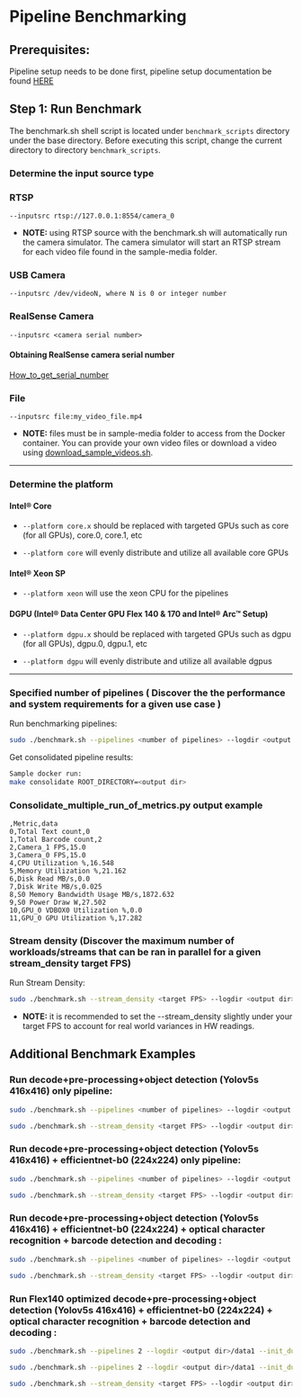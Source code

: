 # Pipeline Benchmarking

## Prerequisites: 
Pipeline setup needs to be done first, pipeline setup documentation be found [HERE](./pipelinesetup.md)

## Step 1: Run Benchmark
The benchmark.sh shell script is located under `benchmark_scripts` directory under the base directory.  Before executing this script,
change the current directory to directory `benchmark_scripts`.

### Determine the input source type

### RTSP

    --inputsrc rtsp://127.0.0.1:8554/camera_0

- **__NOTE:__** using RTSP source with the benchmark.sh will automatically run the camera simulator. The camera simulator will start an RTSP stream for each video file found in the sample-media folder.

### USB Camera

    --inputsrc /dev/videoN, where N is 0 or integer number

### RealSense Camera

    --inputsrc <camera serial number> 

#### Obtaining RealSense camera serial number

[How_to_get_serial_number](./camera_serial_number.md)

### File

    --inputsrc file:my_video_file.mp4

- **__NOTE:__** files must be in sample-media folder to access from the Docker container. You can provide your own video files or download a video using [download_sample_videos.sh](https://github.com/intel-retail/vision-self-checkout/benchmark-scripts/download_sample_videos.sh).


---

### Determine the platform

#### Intel® Core

- `--platform core.x` should be replaced with targeted GPUs such as core (for all GPUs), core.0, core.1, etc

- `--platform core` will evenly distribute and utilize all available core GPUs

#### Intel® Xeon SP

- `--platform xeon` will use the xeon CPU for the pipelines

#### DGPU (Intel® Data Center GPU Flex 140 & 170 and Intel® Arc™ Setup)

- `--platform dgpu.x` should be replaced with targeted GPUs such as dgpu (for all GPUs), dgpu.0, dgpu.1, etc

- `--platform dgpu` will evenly distribute and utilize all available dgpus

---

### Specified number of pipelines ( Discover the the performance and system requirements for a given use case )

Run benchmarking pipelines:
```bash
sudo ./benchmark.sh --pipelines <number of pipelines> --logdir <output dir>/data --init_duration 30 --duration 120 --platform <core|xeon|dgpu.x> --inputsrc <ex:4k rtsp stream with 10 objects>
```

Get consolidated pipeline results:
```bash
Sample docker run:
make consolidate ROOT_DIRECTORY=<output dir>
```

### Consolidate_multiple_run_of_metrics.py output example
```
,Metric,data
0,Total Text count,0
1,Total Barcode count,2
2,Camera_1 FPS,15.0
3,Camera_0 FPS,15.0
4,CPU Utilization %,16.548
5,Memory Utilization %,21.162
6,Disk Read MB/s,0.0
7,Disk Write MB/s,0.025
8,S0 Memory Bandwidth Usage MB/s,1872.632
9,S0 Power Draw W,27.502
10,GPU_0 VDBOX0 Utilization %,0.0
11,GPU_0 GPU Utilization %,17.282
```

### Stream density (Discover the maximum number of workloads/streams that can be ran in parallel for a given stream_density target FPS)

Run Stream Density:
```bash
sudo ./benchmark.sh --stream_density <target FPS> --logdir <output dir>/data --init_duration 30 --duration 120 --platform <core|xeon|dgpu.x> --inputsrc <ex:4k rtsp stream with 10 objects>
```

- **__NOTE:__** it is recommended to set the --stream_density slightly under your target FPS to account for real world variances in HW readings.

## Additional Benchmark Examples

### Run decode+pre-processing+object detection (Yolov5s 416x416) only pipeline:

```bash
sudo ./benchmark.sh --pipelines <number of pipelines> --logdir <output dir>/data --init_duration 30 --duration 120 --platform <core|xeon|dgpu.x> --inputsrc <4k rtsp stream with 5 objects> --ocr_disabled --barcode_disabled --classification_disabled
```

```bash
sudo ./benchmark.sh --stream_density <target FPS> --logdir <output dir>/data --init_duration 30 --duration 120 --platform <core|xeon|dgpu.x> --inputsrc <ex:4k rtsp stream with 10 objects> --ocr_disabled --barcode_disabled --classification_disabled
```

### Run decode+pre-processing+object detection (Yolov5s 416x416) + efficientnet-b0 (224x224) only pipeline:

```bash
sudo ./benchmark.sh --pipelines <number of pipelines> --logdir <output dir>/data --init_duration 30 --duration 120 --platform <core|xeon|dgpu.x> --inputsrc <4k rtsp stream with 5 objects> --ocr_disabled --barcode_disabled
```

```bash
sudo ./benchmark.sh --stream_density <target FPS> --logdir <output dir>/data --init_duration 30 --duration 120 --platform <core|xeon|dgpu.x> --inputsrc <ex:4k rtsp stream with 10 objects> --ocr_disabled --barcode_disabled
```

### Run  decode+pre-processing+object detection (Yolov5s 416x416) + efficientnet-b0 (224x224) + optical character recognition + barcode detection and decoding :

```bash
sudo ./benchmark.sh --pipelines <number of pipelines> --logdir <output dir>/data --init_duration 30 --duration 120 --platform <core|xeon|dgpu.x> --inputsrc <4k rtsp stream with 5 objects> --ocr 5 GPU
```

```bash
sudo ./benchmark.sh --stream_density <target FPS> --logdir <output dir>/data --init_duration 30 --duration 120 --platform <core|xeon|dgpu.x> --inputsrc <ex:4k rtsp stream with 10 objects> --ocr 5 GPU
```

### Run  Flex140 optimized decode+pre-processing+object detection (Yolov5s 416x416) + efficientnet-b0 (224x224) + optical character recognition + barcode detection and decoding :
```bash
sudo ./benchmark.sh --pipelines 2 --logdir <output dir>/data1 --init_duration 30 --duration 120 --platform dgpu.0 --inputsrc <4k rtsp stream with 5 objects> --ocr 5 GPU

sudo ./benchmark.sh --pipelines 2 --logdir <output dir>/data1 --init_duration 30 --duration 120 --platform dgpu.1 --inputsrc <4k rtsp stream with 5 objects> --ocr 5 GPU
```

```bash
sudo ./benchmark.sh --stream_density <target FPS> --logdir <output dir>/data --init_duration 30 --duration 120 --platform dgpu --inputsrc <ex:4k rtsp stream with 10 objects> --ocr 5 GPU
```
